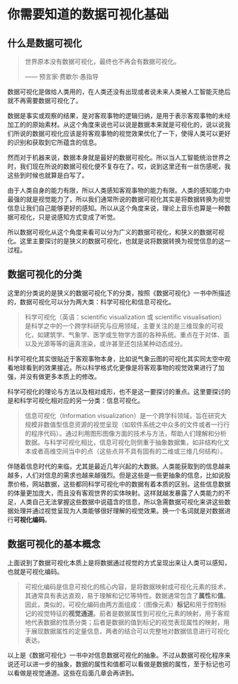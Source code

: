 你需要知道的数据可视化基础
===

什么是数据可视化
---

> 世界原本没有数据可视化，最终也不再会有数据可视化。
> 
> —— 预言家·费歇尔·愚指导

数据可视化是做给人类用的，在人类还没有出现或者说未来人类被人工智能灭绝后就不再需要数据可视化了。

数据是事实或观察的结果，是对客观事物的逻辑归纳，是用于表示客观事物的未经加工的的原始素材。从这个角度来说也可以说是数据本来就是可视化的，说以说我们所说的数据可视化应该是将客观事物的视觉效果优化了一下，使得人类可以更好的识别和获取到它所蕴含的信息。

然而对于机器来说，数据本身就是最好的数据可视化。所以当人工智能统治世界之时，我们现在所说的数据可视化便不复存在了。哎，说到这里还有一丝伤感呢，我这些到时候也就算是白写了。

由于人类自身的能力有限，所以人类感知客观事物的能力有限。人类的感知能力中最强的就是视觉能力了，所以我们通常所说的数据可视化其实是将数据转换为视觉信息让我们自己能够更好的感知。所以从这个角度来说，理论上音乐也算是一种数据可视化，只是说感知方式变成了听觉。

所以数据可视化从这个角度来看可以分为广义的数据可视化，和狭义的数据可视化。这里主要探讨的是狭义的数据可视化，也就是说将数据转换为视觉信息的这一过程。

数据可视化的分类
---

这里的分类说的是狭义的数据可视化下的分类，按照《数据可视化》一书中所描述的，数据可视化可以分为两大类：科学可视化和信息可视化。

> 科学可视化（英语：scientific visualization 或 scientific visualisation）是科学之中的一个跨学科研究与应用领域，主要关注的是三维现象的可视化，如建筑学、气象学、医学或生物学方面的各种系统。重点在于对体、面以及光源等等的逼真渲染，或许甚至还包括某种动态成分。

科学可视化其实很贴近于客观事物本身，比如说气象云图的可视化其实同太空中观看地球看到的效果接近。所以科学格式化更像是将客观事物的视觉效果进行了加强，并没有做更多本质上的修改。

科学可视化的理论与方法以及相对成形，也不是这一要探讨的重点。这里要探讨的是和科学可视化相对应的另一分类：信息可视化。

> 信息可视化（Information visualization）是一个跨学科领域，旨在研究大规模非数值型信息资源的视觉呈现（如软件系统之中众多的文件或者一行行的程序代码）。通过利用图形图像方面的技术与方法，帮助人们理解和分析数据。与科学可视化相比，信息可视化则侧重于抽象数据集，如非结构化文本或者高维空间当中的点（这些点并不具有固有的二维或三维几何结构）。

伴随着信息时代的来临，尤其是最近几年兴起的大数据。人类能获取到的信息越来越多，人们对信息的需求也越来越强烈。但是这些是一些更抽象的信息，比如说股票价格，网站数据，这些都同科学可视化中的数据有着本质的区别。这些信息数据的体量更加庞大，而且没有客观世界的实体映射。这样就越发暴露了人类能力的不足，人类自己无法掌握这些数据中说蕴含的信息，所以急需数据可视化来讲这些数据处理并通过视觉呈现为人类能够很好理解的视觉效果。换一个名词就是对数据进行**可视化编码**。

数据可视化的基本概念
---

上面说到了数据可视化本质上是将数据通过视觉的方式呈现出来让人类可以感知，也就是可视化编码。

> 可视化编码是信息可视化的核心内容，是将数据映射成可视化元素的技术，其通常具有表达直观，易于理解和记忆等特性。数据通常包含了**属性**和**值**。因此，类似的，可视化编码由两方面组成：（图像元素）**标记**和用于控制标记的视觉特征的**视觉通道**。前者是数据属性到可视化元素的映射，用于客观地代表数据的性质分类；后者是数据的值到标记的视觉表现属性的映射，用于展现数据属性的定量信息，两者的结合可以完整地对数据信息进行可视化表达。

以上是《数据可视化》一书中对信息数据可视化的抽象。不过从数据可视化程序来说还可以进一步的抽象，数据的属性和值都可以看做是数据的属性，至于标记也可以看做是视觉通道。这些在后面几章会再讲到。



